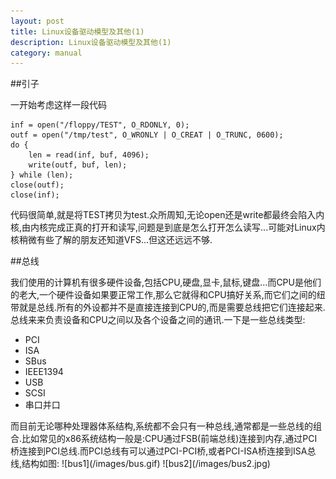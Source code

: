 ```yaml
---
layout: post
title: Linux设备驱动模型及其他(1)
description: Linux设备驱动模型及其他(1)
category: manual
---
```


##引子

一开始考虑这样一段代码

	inf = open("/floppy/TEST", O_RDONLY, 0);
	outf = open("/tmp/test", O_WRONLY | O_CREAT | O_TRUNC, 0600);
	do {
		len = read(inf, buf, 4096);
		write(outf, buf, len);
	} while (len);
	close(outf);
	close(inf);

代码很简单,就是将TEST拷贝为test.众所周知,无论open还是write都最终会陷入内核,由内核完成正真的打开和读写,问题是到底是怎么打开怎么读写...可能对Linux内核稍微有些了解的朋友还知道VFS...但这还远远不够.


##总线

我们使用的计算机有很多硬件设备,包括CPU,硬盘,显卡,鼠标,键盘...而CPU是他们的老大,一个硬件设备如果要正常工作,那么它就得和CPU搞好关系,而它们之间的纽带就是总线.所有的外设都并不是直接连接到CPU的,而是需要总线把它们连接起来.总线来来负责设备和CPU之间以及各个设备之间的通讯.一下是一些总线类型:
<ul>
<li>PCI</li>
<li>ISA</li>
<li>SBus</li>
<li>IEEE1394</li>
<li>USB</li>
<li>SCSI</li>
<li>串口并口</li>
</ul>
而目前无论哪种处理器体系结构,系统都不会只有一种总线,通常都是一些总线的组合.比如常见的x86系统结构一般是:CPU通过FSB(前端总线)连接到内存,通过PCI桥连接到PCI总线.而PCI总线有可以通过PCI-PCI桥,或者PCI-ISA桥连接到ISA总线,结构如图:
![bus1](/images/bus.gif) ![bus2](/images/bus2.jpg)
